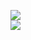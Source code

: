 [![](https://img.shields.io/badge/Made%20With-Github%20Spray-lightgrey.svg?style=for-the-badge&logo=github)](https://github.com/Annihil/github-spray#18761)  
[![](https://i.imgur.com/2DrTn0Z.gif)](https://github.com/Annihil/github-spray)